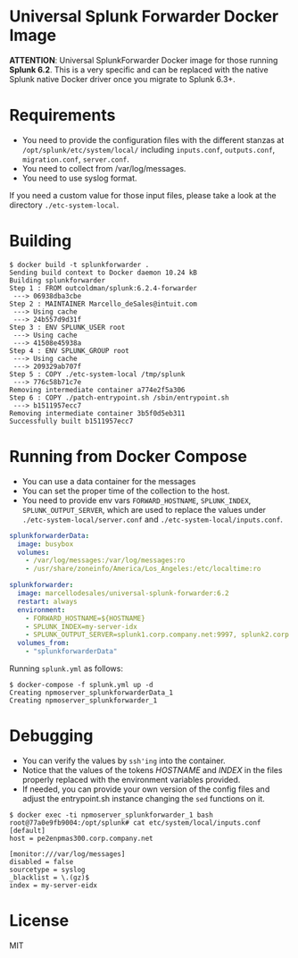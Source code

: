 # Universal Splunk Forwarder Docker Image

**ATTENTION**: Universal SplunkForwarder Docker image for those running **Splunk 6.2**.
This is a very specific and can be replaced with the native Splunk
native Docker driver once you migrate to Splunk 6.3+.

# Requirements

* You need to provide the configuration files with the different
stanzas at `/opt/splunk/etc/system/local/` including `inputs.conf`, 
`outputs.conf`, `migration.conf`, `server.conf`.
* You need to collect from /var/log/messages.
* You need to use syslog format.

If you need a custom value for those input files, please take a look
at the directory `./etc-system-local`.

# Building

```
$ docker build -t splunkforwarder .
Sending build context to Docker daemon 10.24 kB
Building splunkforwarder
Step 1 : FROM outcoldman/splunk:6.2.4-forwarder
 ---> 06938dba3cbe
Step 2 : MAINTAINER Marcello_deSales@intuit.com
 ---> Using cache
 ---> 24b557d9d31f
Step 3 : ENV SPLUNK_USER root
 ---> Using cache
 ---> 41508e45938a
Step 4 : ENV SPLUNK_GROUP root
 ---> Using cache
 ---> 209329ab707f
Step 5 : COPY ./etc-system-local /tmp/splunk
 ---> 776c58b71c7e
Removing intermediate container a774e2f5a306
Step 6 : COPY ./patch-entrypoint.sh /sbin/entrypoint.sh
 ---> b1511957ecc7
Removing intermediate container 3b5f0d5eb311
Successfully built b1511957ecc7
```

# Running from Docker Compose

* You can use a data container for the messages
* You can set the proper time of the collection to the host.
* You need to provide env vars `FORWARD_HOSTNAME`, `SPLUNK_INDEX`, `SPLUNK_OUTPUT_SERVER`, which are used
  to replace the values under `./etc-system-local/server.conf` and 
  `./etc-system-local/inputs.conf`.

```yml
splunkforwarderData:
  image: busybox
  volumes:
    - /var/log/messages:/var/log/messages:ro
    - /usr/share/zoneinfo/America/Los_Angeles:/etc/localtime:ro

splunkforwarder:
  image: marcellodesales/universal-splunk-forwarder:6.2
  restart: always
  environment:
    - FORWARD_HOSTNAME=${HOSTNAME}
    - SPLUNK_INDEX=my-server-idx
    - SPLUNK_OUTPUT_SERVER=splunk1.corp.company.net:9997, splunk2.corp.company.net:9997
  volumes_from:
    - "splunkforwarderData"
```

Running `splunk.yml` as follows:

```
$ docker-compose -f splunk.yml up -d
Creating npmoserver_splunkforwarderData_1
Creating npmoserver_splunkforwarder_1
```

# Debugging 

* You can verify the values by `ssh'ing` into the container.
* Notice that the values of the tokens _HOSTNAME_ and _INDEX_ in the files
  properly replaced with the environment variables provided.
* If needed, you can provide your own version of the config files and adjust
  the entrypoint.sh instance changing the `sed` functions on it.

```
$ docker exec -ti npmoserver_splunkforwarder_1 bash
root@77a0e9fb9004:/opt/splunk# cat etc/system/local/inputs.conf
[default]
host = pe2enpmas300.corp.company.net

[monitor:///var/log/messages]
disabled = false
sourcetype = syslog
_blacklist = \.(gz)$
index = my-server-eidx
```

# License

MIT
